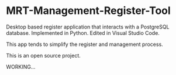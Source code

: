 # MRT-Management-Register-Tool

Desktop based register application that interacts with a PostgreSQL database. Implemented in Python. Edited in Visual Studio Code.

This app tends to simplify the register and management process. 

This is an open source project. 

WORKING...
